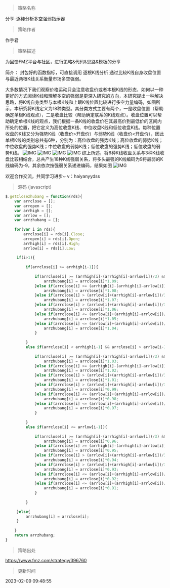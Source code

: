 
> 策略名称

分享-逐棒分析多空强弱指示器

> 策略作者

作手君

> 策略描述

为回馈FMZ平台与社区，进行策略&代码&思路&模板的分享

简介：
封包好的函数指标，可直接调用
逐根K线分析
通过比较K线自身收盘位置与最近两根K线关系衡量市场多空强弱。

大多数情况下我们观察价格运动只会注意收盘价或者本根K线的形态，如何以一种更好的方式阅读K线和理解多空的强弱是更深入研究的方向，本研究提出一种解决思路，将K线自身类型与本根K线和上跟K线位置比较进行多空力量编码，如图所示，本研究将K线定义为18种类型。其分类方式主要有两个，一是收盘位置（帮助确定单根K线观点），二是收盘比较（帮助确定联系的K线观点）。收盘位置可以帮助确定单根K线的观点，我们根据一条K线的收盘价在其最高价到最低价的区间内所处的位置，把它定义为高位收盘K线、中位收盘K线和低位收盘K线。每种位置收盘的K线又分为强势K线（收盘价>开盘价）与弱势K线（收盘价<开盘价），因此单根K线的类别总共有6种，分别为：高位收盘的强势K线；高位收盘的弱势K线；中位收盘的强势K线；中位收盘的弱势K线；低位收盘的强势K线；低位收盘的弱势K线。
 ![IMG](https://www.fmz.com/upload/asset/a7be2f213a94a4dc6b8f.png) 
  ![IMG](https://www.fmz.com/upload/asset/a898d4d1a12440ee8bc4.png) 
   ![IMG](https://www.fmz.com/upload/asset/a87da3bf5541e8c910da.png) 
    ![IMG](https://www.fmz.com/upload/asset/a875e44f3b9fbff5a691.png) 
综上所述，将6种K线收盘关系与3种K线收盘比较相结合，总共产生18种K线强弱关系，将多头最强的K线编码为9将最弱的K线编码为-9，其余依次按强弱关系递进编码，结果如图
 ![IMG](https://www.fmz.com/upload/asset/a86de64549f7f9a0fc87.png) 

欢迎合作交流，共同学习进步~
v：haiyanyydss



> 源码 (javascript)

``` javascript
$.getClosezhubang = function(rds){
    var arrclose = [];
    var arropen = [];
    var arrhigh = [];
    var arrlow = [];
    var arrzhubang = [];
    
    for(var i in rds){
        arrclose[i] = rds[i].Close;
        arropen[i] = rds[i].Open;
        arrhigh[i] = rds[i].High;
        arrlow[i] = rds[i].Low;
    
     if(i>1){
         
         if(arrclose[i] >= arrhigh[i-1]){
             
             if(arrclose[i] >= (arrhigh[i]-(arrhigh[i]-arrlow[i])/3) && arrclose[i] >= arropen[i]){
                 arrzhubang[i] = arrclose[i]*1.09;
             }else if(arrclose[i] >= (arrhigh[i]-(arrhigh[i]-arrlow[i])/3) && arrclose[i] < arropen[i]){
                 arrzhubang[i] = arrclose[i]*1.08;
             }else if(arrclose[i] > (arrlow[i]+(arrhigh[i]-arrlow[i])/3) && arrclose[i] < (arrhigh[i]-(arrhigh[i]-arrlow[i])/3) && arrclose[i] >= arropen[i]){
                 arrzhubang[i] = arrclose[i]*1.07;
             }else if(arrclose[i] > (arrlow[i]+(arrhigh[i]-arrlow[i])/3) && arrclose[i] < (arrhigh[i]-(arrhigh[i]-arrlow[i])/3) && arrclose[i] < arropen[i]){
                 arrzhubang[i] = arrclose[i]*1.06;
             }else if(arrclose[i] <= (arrlow[i]+(arrhigh[i]-arrlow[i])/3) && arrclose[i] >= arropen[i]){
                 arrzhubang[i] = arrclose[i]*1.05;
             }else if(arrclose[i] <= (arrlow[i]+(arrhigh[i]-arrlow[i])/3) && arrclose[i] < arropen[i]){
                 arrzhubang[i] = arrclose[i]*1.04;
             }
             
         }
         else if(arrclose[i] < arrhigh[i-1] && arrclose[i] > arrlow[i-1]){
             
             if(arrclose[i] >= (arrhigh[i]-(arrhigh[i]-arrlow[i])/3) && arrclose[i] >= arropen[i]){
                 arrzhubang[i] = arrclose[i]*1.03;
             }else if(arrclose[i] >= (arrhigh[i]-(arrhigh[i]-arrlow[i])/3) && arrclose[i] < arropen[i]){
                 arrzhubang[i] = arrclose[i]*1.02;
             }else if(arrclose[i] > (arrlow[i]+(arrhigh[i]-arrlow[i])/3) && arrclose[i] < (arrhigh[i]-(arrhigh[i]-arrlow[i])/3) && arrclose[i] >= arropen[i]){
                 arrzhubang[i] = arrclose[i]*1.01;
             }else if(arrclose[i] > (arrlow[i]+(arrhigh[i]-arrlow[i])/3) && arrclose[i] < (arrhigh[i]-(arrhigh[i]-arrlow[i])/3) && arrclose[i] < arropen[i]){
                 arrzhubang[i] = arrclose[i]*0.99;
             }else if(arrclose[i] <= (arrlow[i]+(arrhigh[i]-arrlow[i])/3) && arrclose[i] >= arropen[i]){
                 arrzhubang[i] = arrclose[i]*0.98;
             }else if(arrclose[i] <= (arrlow[i]+(arrhigh[i]-arrlow[i])/3) && arrclose[i] < arropen[i]){
                 arrzhubang[i] = arrclose[i]*0.97;
             }
             
         }
         else if(arrclose[i] <= arrlow[i-1]){
             
             if(arrclose[i] >= (arrhigh[i]-(arrhigh[i]-arrlow[i])/3) && arrclose[i] >= arropen[i]){
                 arrzhubang[i] = arrclose[i]*0.96;
             }else if(arrclose[i] >= (arrhigh[i]-(arrhigh[i]-arrlow[i])/3) && arrclose[i] < arropen[i]){
                 arrzhubang[i] = arrclose[i]*0.95;
             }else if(arrclose[i] > (arrlow[i]+(arrhigh[i]-arrlow[i])/3) && arrclose[i] < (arrhigh[i]-(arrhigh[i]-arrlow[i])/3) && arrclose[i] >= arropen[i]){
                 arrzhubang[i] = arrclose[i]*0.94;
             }else if(arrclose[i] > (arrlow[i]+(arrhigh[i]-arrlow[i])/3) && arrclose[i] < (arrhigh[i]-(arrhigh[i]-arrlow[i])/3) && arrclose[i] < arropen[i]){
                 arrzhubang[i] = arrclose[i]*0.93;
             }else if(arrclose[i] <= (arrlow[i]+(arrhigh[i]-arrlow[i])/3) && arrclose[i] >= arropen[i]){
                 arrzhubang[i] = arrclose[i]*0.92;
             }else if(arrclose[i] <= (arrlow[i]+(arrhigh[i]-arrlow[i])/3) && arrclose[i] < arropen[i]){
                 arrzhubang[i] = arrclose[i]*0.91;
             }
             
         }
     
     }else{
         arrzhubang[i] = arrclose[i];
     }    
    
    }
    return arrzhubang;
}
```

> 策略出处

https://www.fmz.com/strategy/396760

> 更新时间

2023-02-09 09:48:55
